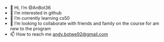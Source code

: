 - 👋 Hi, I’m @AnBot36
- 👀 I’m interested in github
- 🌱 I’m currently learning cs50 
- 💞️ I’m looking to collaborate with friends and family on the course for am new to the program
- 📫 How to reach me andy.botwe92@gmail.com

<!---
AnBot36/AnBot36 is a ✨ special ✨ repository because its `README.md` (this file) appears on your GitHub profile.
You can click the Preview link to take a look at your changes.
--->
